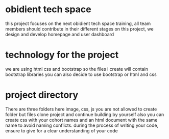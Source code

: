 # obidient tech space
this project focuses on the next obidient tech space training, all team members should contribute in their different stages on this project, we design and develop homepage and user dashboard



# technology for the project

we are using html css and bootstrap so the files i create will contain bootstrap libraries you can also decide to use bootstrap or html and css



# project directory

There are three folders here image, css, js you are not allowed to create folder but files clone project and continue building by yourself also you can create css with your cohort names and an html document with the same name to avoid naming conflicts.
during the process of writing your code, ensure to give for a clear understanding of your code

